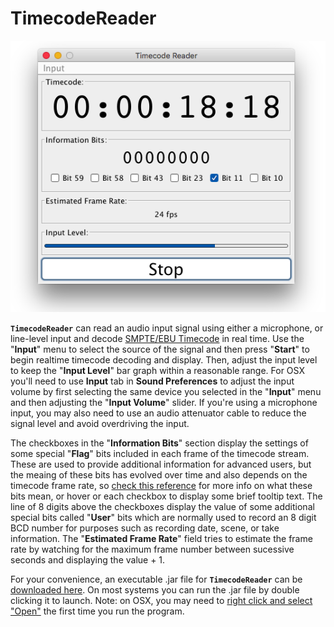 # TimecodeReader

<p align="center"><img src="https://github.com/wholder/TimecodeReader/blob/master/images/TimecodeReader%20Screenshot.png"></p>

**`TimecodeReader`** can read an audio input signal using either a microphone, or line-level input and decode [SMPTE/EBU Timecode](http://www.philrees.co.uk/articles/timecode.htm) in real time.  Use the "**Input**" menu to select the source of the signal and then press "**Start**" to begin realtime timecode decoding and display.  Then, adjust the input level to keep the "**Input Level**" bar graph within a reasonable range. For OSX you'll need to use **Input** tab in **Sound Preferences** to adjust the input volume by first selecting the same device you selected in the "**Input**" menu and then adjusting the "**Input Volume**" slider.  If you're using a microphone input, you may also need to use an audio attenuator cable to reduce the signal level and avoid overdriving the input.

The checkboxes in the "**Information Bits**" section display the settings of some special "**Flag**" bits included in each frame of the timecode stream.  These are used to provide additional information for advanced users, but the meaing of these bits has evolved over time and also depends on the timecode frame rate, so [check this reference](https://en.wikipedia.org/wiki/Linear_timecode) for more info on what these bits mean, or hover or each checkbox to display some brief tooltip text.  The line of 8 digits above the checkboxes display the value of some additional special bits called "**User**" bits which are normally used to record an 8 digit BCD number for purposes such as recording date, scene, or take information.  The "**Estimated Frame Rate**" field tries to estimate the frame rate by watching for the maximum frame number between sucessive seconds and displaying the value + 1.  

For your convenience, an executable .jar file for **`TimecodeReader`** can be [downloaded here](https://github.com/wholder/TimecodeReader/tree/master/out/artifacts/TimecodeReader_jar).  On most systems you can run the .jar file by double clicking it to launch.  Note: on OSX, you may need to [right click and select "Open"](https://support.apple.com/kb/PH25088?locale=en_US) the first time you run the program.
